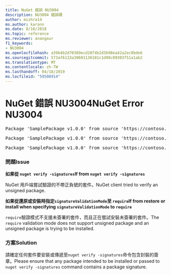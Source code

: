 ```yaml
---
title: NuGet 錯誤 NU3004
description: NU3004 錯誤碼
author: mishra14
ms.author: karann
ms.date: 8/16/2018
ms.topic: reference
ms.reviewer: anangaur
f1_keywords:
- NU3004
ms.openlocfilehash: a39b4b2d70369ecd28f4b2d3b98ea42a2ec8bde6
ms.sourcegitcommit: 573af6133a39601136181c1d98c09303f51a1ab2
ms.translationtype: MT
ms.contentlocale: zh-TW
ms.lasthandoff: 04/18/2019
ms.locfileid: "59508914"
---
```

# <a name="nuget-error-nu3004"></a><span data-ttu-id="86f48-103">NuGet 錯誤 NU3004</span><span class="sxs-lookup"><span data-stu-id="86f48-103">NuGet Error NU3004</span></span>

<pre>Package 'SamplePackage v1.0.0' from source 'https://contoso.com/index.json': The package is not signed.</pre>
<pre>Package 'SamplePackage v1.0.0' from source 'https://contoso.com/index.json': signatureValidationMode is set to require, so packages are allowed only if signed by trusted signers; however, this package is unsigned.</pre>
<pre>Package 'SamplePackage v1.0.0' from source 'https://contoso.com/index.json': This repository indicated that all its packages are repository signed; however, this package is unsigned.</pre>

### <a name="issue"></a><span data-ttu-id="86f48-104">問題</span><span class="sxs-lookup"><span data-stu-id="86f48-104">Issue</span></span>

<span data-ttu-id="86f48-105">**如果從 `nuget verify -signatures`**</span><span class="sxs-lookup"><span data-stu-id="86f48-105">**If from `nuget verify -signatures`**</span></span>

<span data-ttu-id="86f48-106">NuGet 用戶端嘗試驗證的不帶正負號的套件。</span><span class="sxs-lookup"><span data-stu-id="86f48-106">NuGet client tried to verify an unsigned package.</span></span>

<span data-ttu-id="86f48-107">**如果從還原或安裝時指定`signatureValidationMode`至 `require`**</span><span class="sxs-lookup"><span data-stu-id="86f48-107">**If from restore or install when specifying `signatureValidationMode` to `require`**</span></span>

<span data-ttu-id="86f48-108">`require`驗證模式不支援未簽署的套件，而且正在嘗試安裝未簽署的套件。</span><span class="sxs-lookup"><span data-stu-id="86f48-108">The `require` validation mode does not support unsigned package and an unsigned package is trying to be installed.</span></span>

### <a name="solution"></a><span data-ttu-id="86f48-109">方案</span><span class="sxs-lookup"><span data-stu-id="86f48-109">Solution</span></span>

<span data-ttu-id="86f48-110">請確定任何套件要安裝或傳遞至`nuget verify -signatures`命令包含封裝的簽章。</span><span class="sxs-lookup"><span data-stu-id="86f48-110">Please ensure that any package intended to be installed or passed to `nuget verify -signatures` command contains a package signature.</span></span>
